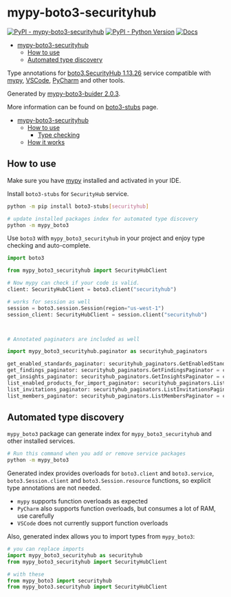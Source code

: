 # mypy-boto3-securityhub

[![PyPI - mypy-boto3-securityhub](https://img.shields.io/pypi/v/mypy-boto3-securityhub.svg?color=blue)](https://pypi.org/project/mypy-boto3-securityhub)
[![PyPI - Python Version](https://img.shields.io/pypi/pyversions/mypy-boto3-securityhub.svg?color=blue)](https://pypi.org/project/mypy-boto3-securityhub)
[![Docs](https://img.shields.io/readthedocs/mypy-boto3-builder.svg?color=blue)](https://mypy-boto3-builder.readthedocs.io/)

- [mypy-boto3-securityhub](#mypy-boto3-securityhub)
  - [How to use](#how-to-use)
  - [Automated type discovery](#automated-type-discovery)


Type annotations for
[boto3.SecurityHub 1.13.26](https://boto3.amazonaws.com/v1/documentation/api/1.13.26/reference/services/securityhub.html#SecurityHub) service
compatible with [mypy](https://github.com/python/mypy), [VSCode](https://code.visualstudio.com/),
[PyCharm](https://www.jetbrains.com/pycharm/) and other tools.

Generated by [mypy-boto3-buider 2.0.3](https://github.com/vemel/mypy_boto3_builder).

More information can be found on [boto3-stubs](https://pypi.org/project/boto3-stubs/) page.

- [mypy-boto3-securityhub](#mypy-boto3-securityhub)
  - [How to use](#how-to-use)
    - [Type checking](#type-checking)
  - [How it works](#how-it-works)

## How to use

Make sure you have [mypy](https://github.com/python/mypy) installed and activated in your IDE.

Install `boto3-stubs` for `SecurityHub` service.

```bash
python -m pip install boto3-stubs[securityhub]

# update installed packages index for automated type discovery
python -m mypy_boto3
```

Use `boto3` with `mypy_boto3_securityhub` in your project and enjoy type checking and auto-complete.

```python
import boto3

from mypy_boto3_securityhub import SecurityHubClient

# Now mypy can check if your code is valid.
client: SecurityHubClient = boto3.client("securityhub")

# works for session as well
session = boto3.session.Session(region="us-west-1")
session_client: SecurityHubClient = session.client("securityhub")



# Annotated paginators are included as well

import mypy_boto3_securityhub.paginator as securityhub_paginators

get_enabled_standards_paginator: securityhub_paginators.GetEnabledStandardsPaginator = client.get_paginator("get_enabled_standards")
get_findings_paginator: securityhub_paginators.GetFindingsPaginator = client.get_paginator("get_findings")
get_insights_paginator: securityhub_paginators.GetInsightsPaginator = client.get_paginator("get_insights")
list_enabled_products_for_import_paginator: securityhub_paginators.ListEnabledProductsForImportPaginator = client.get_paginator("list_enabled_products_for_import")
list_invitations_paginator: securityhub_paginators.ListInvitationsPaginator = client.get_paginator("list_invitations")
list_members_paginator: securityhub_paginators.ListMembersPaginator = client.get_paginator("list_members")
```

## Automated type discovery

`mypy_boto3` package can generate index for `mypy_boto3_securityhub` and other installed services.

```bash
# Run this command when you add or remove service packages
python -m mypy_boto3
```

Generated index provides overloads for `boto3.client` and `boto3.service`,
`boto3.Session.client` and `boto3.Session.resource` functions,
so explicit type annotations are not needed.

- `mypy` supports function overloads as expected
- `PyCharm` also supports function overloads, but consumes a lot of RAM, use carefully
- `VSCode` does not currently support function overloads

Also, generated index allows you to import types from `mypy_boto3`:

```python
# you can replace imports
import mypy_boto3_securityhub as securityhub
from mypy_boto3_securityhub import SecurityHubClient

# with these
from mypy_boto3 import securityhub
from mypy_boto3.securityhub import SecurityHubClient
```